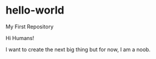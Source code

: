 # hello-world
My First Repository

Hi Humans!

I want to create the next big thing but for now, I am a noob.
